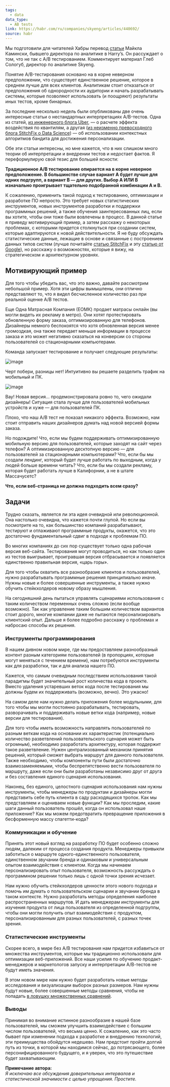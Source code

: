```yaml
---
tags:
  - data
data_type:
  - AB tests
link: https://habr.com/ru/companies/skyeng/articles/440692/
source: habr
---
```

Мы подготовили для читателей Хабры перевод [статьи](https://www.locallyoptimistic.com/post/against-ab-tests/?fbclid=IwAR0IY1Ai3GFMN6D95UZEcHnQVDeiUToW-n41T730Z0FUu29wWMouROxrhPc) Майкла Камински, бывшего директора по аналитике в Harry’s. Он рассуждает о том, что не так с A/B тестированием. Комментирует материал Глеб Сологуб, директор по аналитике Skyeng.

  Понятие A/B-тестирования основано на в корне неверном предположении, что существует единственное решение, которое в среднем лучше для всех клиентов. Аналитикам стоит отказаться от предположения об однородности их аудитории и начать разрабатывать системы, которые позволяют использовать (и поощряют) результаты иных тестов, кроме бинарных.

  

За последние несколько недель были опубликованы две очень интересные статьи о нестандартных интерпретациях A/B-тестов. Одна из статей, [из инженерного блога Uber](https://eng.uber.com/tag/quantile-treatment-effects/), — о расчете эффекта воздействия по квантилям, а другая ([из неизменно превосходного блога StitchFix о Data Science](https://multithreaded.stitchfix.com/blog/2018/11/08/bandits/)) — об использовании контекстных алгоритмов бандита для достижения персонализации.

  

Обе эти статьи интересны, но мне кажется, что в них слишком много теории об интерпретации и внедрении тестов и недостает фактов. Я переформулирую свой тезис для большей ясности:

  

**Традиционное А/В тестирование опирается на в корне неверное предположение. В большинстве случае вариант А будет лучше для одних подгрупп, а вариант В — для других. Выбор А ИЛИ В изначально проигрывает тщательно подобранной комбинации A и B.**

  

К сожалению, применить такой подход к тестированию, оптимизации и разработке ПО непросто. Это требует новых статистических инструментов, новых инструментов разработки и поддержки программных решений, а также обучения заинтересованных лиц, если вы хотите, чтобы они тоже были вовлечены в процесс. В данной статье я приведу мотивирующий пример, а затем расскажу о некоторых проблемах, с которыми придется столкнуться при создании систем, которые адаптируются к новой действительности. Я не буду обсуждать статистические данные, лежащие в основе и связанные с построением данных типов систем (лучше почитайте [статью StitchFix](https://multithreaded.stitchfix.com/blog/2018/11/08/bandits/) и эту [статью от Google](https://support.google.com/analytics/answer/2846882?hl=en)), но расскажу о возможностях, которые я вижу, на стратегическом и архитектурном уровнях.

  

## Мотивирующий пример

  

Для того чтобы убедить вас, что это важно, давайте рассмотрим небольшой пример. Хотя эти цифры вымышлены, они отлично представляют то, что я видел бесчисленное количество раз при реальной оценке А/В тестов.

  

Еще Одна Матрасная Компания (ЕОМК) продает матрасы онлайн (вы могли видеть их рекламу в метро). Они хотят протестировать обновленную форму заказа, оптимизированную для телефонов. Дизайнеры немного беспокоятся что хотя обновленная версия менее громоздкая, она также передает меньше информации в процессе заказа и это может негативно сказаться на конверсии со стороны пользователей со стационарными компьютерами.

  

Команда запускает тестирование и получает следующие результаты:

  

![image](https://habrastorage.org/r/w1560/webt/qr/az/s1/qrazs1_ut1imkbc2gbxivyozz7g.png)

  

Черт побери, разницы нет! Интуитивно вы решаете разделить трафик на мобильный и ПК.

  

![image](https://habrastorage.org/r/w1560/webt/ji/wc/tf/jiwctfllcv8bfgcpfvc_huvo08e.png)

  

Вау! Новая версия… продемонстрировала ровно то, чего ожидали дизайнеры! Ситуация стала лучше для пользователей мобильных устройств и хуже — для пользователей ПК.

  

Плохо, что наш А/В тест не показал никакого эффекта. Возможно, нам стоит отправить наших дизайнеров думать над новой версией формы заказа.

  

Но подождите! Что, если мы будем поддерживать оптимизированную мобильную версию для пользователей, которые заходят на сайт через телефон? А оптимизированную десктопную версию — для пользователей за стационарными компьютерами? Что, если бы мы создали лендинг, который будет лучше работать по выходным, когда у людей больше времени читать? Что, если бы мы создали рекламу, которая будет работать лучше в Калифорнии, а не в штате Массачусетс?

  

**Что, если веб-страница не должна подходить всем сразу?**

  

## Задачи

  

Трудно сказать, является ли эта идея очевидной или революционной. Она настолько очевидна, что кажется почти глупой. Но если вы посмотрите на то, как большинство компаний разрабатывают, тестируют и отлаживают программные продукты, окажется, что это достаточно фундаментальный сдвиг в подходе к проблемам ПО.

  

Во многих компаниях до сих пор существует только одна рабочая версия веб-сайта. Тестирования могут проводиться, но как только один из тестов выигрывает, проигравшая версия отбрасывается и появляется единственно правильная версия, «царь горы».

  

Для того чтобы охватить все разнообразие клиентов и пользователей, нужно разрабатывать программные решения принципиально иначе. Нужны новые и более совершенные инструменты, а также нужно обучить стейкхолдеров новому образу мышления.

  

На сегодняшний день пытаться управлять сценариями использования с таким количеством переменных очень сложно (если вообще возможно). Так как управление таким большим количеством вариантов стоит дорого, многие компании даже не пытаются персонализировать клиентский опыт. Дальше я более подробно расскажу о проблемах и набросаю способы их решения.

  

### Инструменты программирования

  

В нашем дивном новом мире, где мы предоставляем разнообразный контент разным категориям пользователей (в пропорциях, которые могут меняться с течением времени), нам потребуются инструменты как для разработки, так и для анализа нашего ПО.

  

Кажется, что самым очевидным последствием использования такой парадигмы будет значительный рост количества кода в проекте. Вместо удаления устаревших веток кода после тестирования мы должны будем их поддерживать (возможно, вечно). Это ужасно!

  

На самом деле нам нужно делать приложения более модульными, для того чтобы мы могли постоянно разрабатывать, тестировать, разворачивать и поддерживать новые ветки кода (например, новые версии для тестирования).

  

Для того чтобы иметь возможность направлять пользователей по разным веткам кода на основании их характеристик (потенциально количество разветвлений пользовательского сценария может быть огромным), необходимо разработать архитектуру, которая поддержит такое разветвление. Нужен централизованный механизм принятия решений, который сможет выбрать маршрут для данного пользователя. Также необходимо, чтобы компоненты пути были достаточно взаимозаменяемыми, чтобы беспрепятственно вести пользователя по маршруту, даже если они были разработаны независимо друг от друга и без составления единого сценария использования.

  

Наконец, без единого, целостного сценария использования нам нужны инструменты, чтобы менеджеры по продуктам и дизайнеры могли представить себе путь клиента в саду расходящихся тропок. Как мы представляем и оцениваем новые функции? Как мы проследим, какие шаги данный пользователь прошёл, когда он использовал наше приложение? Как мы можем предотвратить превращение приложения в бесформенную массу спагетти-кода?

  

### Коммуникации и обучение

  

Принять этот новый взгляд на разработку ПО будет особенно сложно людям, далеким от процесса создания продукта. Менеджеры привыкли заботиться о маршруте одного-единственного пользователя, единственном звучании бренда и одинаковым и универсальным опытом взаимодействия с клиентом. Когда мы начинаем персонализировать опыт пользователя, возможность рассуждать о программном решении только лишь с одной точки зрения исчезает.

  

Нам нужно обучить стейкхолдеров ценности этого нового подхода и помочь им думать о пользовательском сценарии и звучании бренда в таком контексте. Нужно разработать методы определения наиболее распространенных маршрутов. И дать менеджерам инструменты для изучения продукта от лица пользователя из определенной подгруппы, чтобы они могли получить опыт взаимодействия с продуктом, персонализированным для разных пользователей, с разных точек зрения.

  

### Статистические инструменты

  

Скорее всего, в мире без А/В тестирования нам придется избавиться от множества инструментов, которые мы традиционно использовали для оптимизации веб-приложений. Все наши усилия по обучению продакт-менеджеров и маркетологов запуску и интерпретации А/В-тестов не будут иметь значения.

  

В этом новом мире нам нужно будет разработать новые методы исследования и визуализации выборок разных размеров. Нам нужны будут новые, более совершенные методы сравнения, чтобы не попадать [в ловушку множественных сравнений](https://en.wikipedia.org/wiki/Multiple_comparisons_problem).

  

### Выводы

  

Принимая во внимание истинное разнообразие в нашей базе пользователей, мы сможем улучшить взаимодействие с большим числом пользователей, что весьма ценно. К сожалению, как это часто бывает при изменении подхода к разработке и внедрению технологий, эти преимущества обойдутся недешево. Нам предстоит пройти долгий путь из точки, в которой мы находимся сейчас, до потрясающего, более персонифицированного будущего, и я уверен, что это путешествие будет захватывающим.

  

**Примечание автора:**  
_Я исключаю все обсуждения доверительных интервалов и статистической значимости с целью упрощения. Простите._